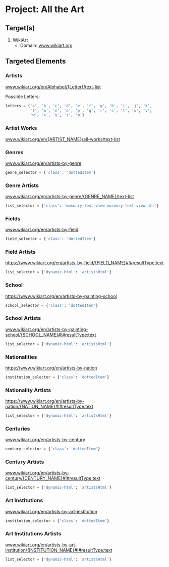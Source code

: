 # Project: All the Art

## Target(s) 

1) WikiArt
    - Domain: www.wikiart.org

## Targeted Elements

### Artists

www.wikiart.org/en/Alphabet/{Letter}/text-list

Possible Letters:

```python
letters = {'a', 'b', 'c', 'd', 'e', 'f', 'g', 'h', 'i', 'j', 'k',
           'l', 'm', 'n', 'o', 'p', 'q', 'r', 's', 't', 'u', 'v',
           'w', 'x', 'y', 'z', 'ø'}
```

### Artist Works

www.wikiart.org/en/{ARTIST_NAME}/all-works/text-list

### Genres

www.wikiart.org/en/artists-by-genre

```python
genre_selector = {'class': 'dottedItem'}
```

### Genre Artists

www.wikiart.org/en/artists-by-genre/{GENRE_NAME}/text-list

```python
list_selector = {'class': 'masonry-text-view masonry-text-view-all'}
```

### Fields

www.wikiart.org/en/artists-by-field

```python
field_selector = {'class': 'dottedItem'}
```

### Field Artists

https://www.wikiart.org/en/artists-by-field/{FIELD_NAME}#!#resultType:text

```python
list_selector = {'dynamic-html': 'artistsHtml'}
```

### School

https://www.wikiart.org/en/artists-by-painting-school

```python
school_selector = {'class': 'dottedItem'}
```

### School Artists

www.wikiart.org/en/artists-by-painting-school/{SCHOOL_NAME}#!#resultType:text

```python
list_selector = {'dynamic-html': 'artistsHtml'}
```

### Nationalities

https://www.wikiart.org/en/artists-by-nation

```python
institution_selector = {'class': 'dottedItem'}
```

### Nationality Artists

https://www.wikiart.org/en/artists-by-nation/{NATION_NAME}#!#resultType:text

```python
list_selector = {'dynamic-html': 'artistsHtml'}
```

### Centuries

www.wikiart.org/en/artists-by-century

```python
century_selector = {'class': 'dottedItem'}
```

### Century Artists

www.wikiart.org/en/artists-by-century/{CENTURY_NAME}#!#resultType:text

```python
list_selector = {'dynamic-html': 'artistsHtml'}
```

### Art Institutions

www.wikiart.org/en/artists-by-art-institution

```python
institution_selector = {'class': 'dottedItem'}
```

### Art Institutions Artists

www.wikiart.org/en/artists-by-art-institution/{INSTITUTION_NAME}#!#resultType:text

```python
list_selector = {'dynamic-html': 'artistsHtml'}
```